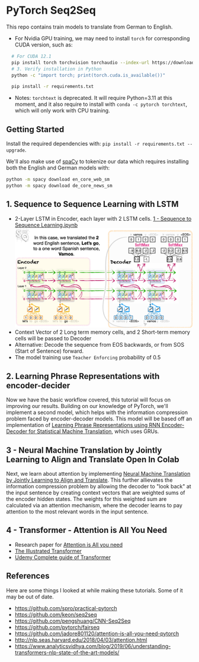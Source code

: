 # PyTorch Seq2Seq

This repo contains train models to translate from German to English.

- For Nvidia GPU training, we may need to install `torch` for corresponding CUDA version, such as:

```bash
  # For CUDA 12.1
  pip install torch torchvision torchaudio --index-url https://download.pytorch.org/whl/cu121
  # 3. Verify installation in Python
  python -c "import torch; print(torch.cuda.is_available())"
```

```bash
  pip install -r requirements.txt
```

- Notes: `torchtext` is deprecated. It will require Python=3.11 at this moment, and it also require to install with `conda -c pytorch torchtext`, which will only work with CPU training.

## Getting Started

Install the required dependencies with: `pip install -r requirements.txt --upgrade`.

We'll also make use of [spaCy](https://spacy.io/) to tokenize our data which requires installing both the English and German models with:

```bash
python -m spacy download en_core_web_sm
python -m spacy download de_core_news_sm
```

## 1. Sequence to Sequence Learning with LSTM

- 2-Layer LSTM in Encoder, each layer with 2 LSTM cells. [1 - Sequence to Sequence Learning.ipynb](./1%20-%20Sequence%20to%20Sequence%20Learning.ipynb)
  ![2-Layer encoder-decoder](./TwoLayerEachTwoLSTMEncoderDecoder.png)
- Context Vector of 2 Long term memory cells, and 2 Short-term memory cells will be passed to Decoder
- Alternative: Decode the sequence from EOS backwards, or from SOS (Start of Sentence) forward.
- The model training use `Teacher Enforcing` probability of 0.5

## 2. Learning Phrase Representations with encoder-decider

Now we have the basic workflow covered, this tutorial will focus on improving our results. Building on our knowledge of PyTorch, we'll implement a second model, which helps with the information compression problem faced by encoder-decoder models. This model will be based off an implementation of [Learning Phrase Representations using RNN Encoder-Decoder for Statistical Machine Translation](https://arxiv.org/abs/1406.1078), which uses GRUs.

## 3 - Neural Machine Translation by Jointly Learning to Align and Translate Open In Colab

Next, we learn about attention by implementing [Neural Machine Translation by Jointly Learning to Align and Translate](https://arxiv.org/abs/1409.0473). This further allievates the information compression problem by allowing the decoder to "look back" at the input sentence by creating context vectors that are weighted sums of the encoder hidden states. The weights for this weighted sum are calculated via an attention mechanism, where the decoder learns to pay attention to the most relevant words in the input sentence.

## 4 - Transformer - Attention is All You Need

- Research paper for [Attention is All you need](https://arxiv.org/abs/1706.03762)
- [The Illustrated Transformer](https://jalammar.github.io/illustrated-transformer/)
- [Udemy Complete guide of Transformer](https://www.udemy.com/course/complete-generative-ai-course-with-langchain-and-huggingface/learn/lecture/44878151#overview)

## References

Here are some things I looked at while making these tutorials. Some of it may be out of date.

- https://github.com/spro/practical-pytorch
- https://github.com/keon/seq2seq
- https://github.com/pengshuang/CNN-Seq2Seq
- https://github.com/pytorch/fairseq
- https://github.com/jadore801120/attention-is-all-you-need-pytorch
- http://nlp.seas.harvard.edu/2018/04/03/attention.html
- https://www.analyticsvidhya.com/blog/2019/06/understanding-transformers-nlp-state-of-the-art-models/
